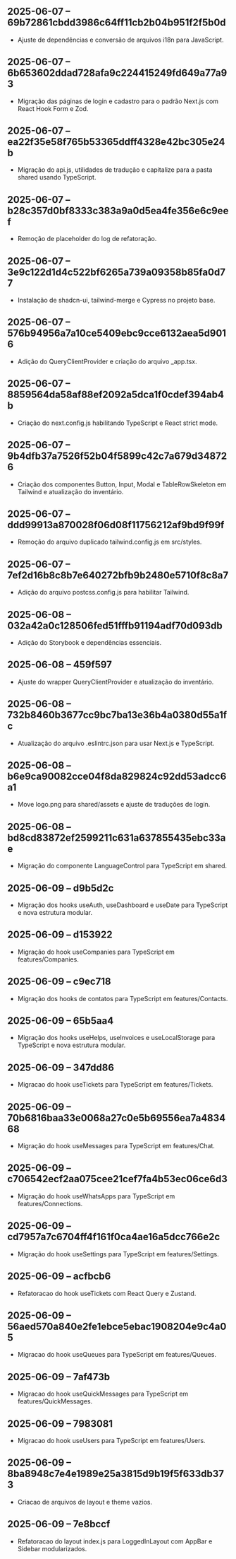 ## 2025-06-07 – 69b72861cbdd3986c64ff11cb2b04b951f2f5b0d
- Ajuste de dependências e conversão de arquivos i18n para JavaScript.
## 2025-06-07 – 6b653602ddad728afa9c224415249fd649a77a93
- Migração das páginas de login e cadastro para o padrão Next.js com React Hook Form e Zod.
## 2025-06-07 – ea22f35e58f765b53365ddff4328e42bc305e24b
- Migração do api.js, utilidades de tradução e capitalize para a pasta shared usando TypeScript.
## 2025-06-07 – b28c357d0bf8333c383a9a0d5ea4fe356e6c9eef
- Remoção de placeholder do log de refatoração.

## 2025-06-07 – 3e9c122d1d4c522bf6265a739a09358b85fa0d77
- Instalação de shadcn-ui, tailwind-merge e Cypress no projeto base.

## 2025-06-07 – 576b94956a7a10ce5409ebc9cce6132aea5d9016
- Adição do QueryClientProvider e criação do arquivo _app.tsx.


## 2025-06-07 – 8859564da58af88ef2092a5dca1f0cdef394ab4b
- Criação do next.config.js habilitando TypeScript e React strict mode.

## 2025-06-07 – 9b4dfb37a7526f52b04f5899c42c7a679d348726
- Criação dos componentes Button, Input, Modal e TableRowSkeleton em Tailwind e atualização do inventário.

## 2025-06-07 – ddd99913a870028f06d08f11756212af9bd9f99f
- Remoção do arquivo duplicado tailwind.config.js em src/styles.

## 2025-06-07 – 7ef2d16b8c8b7e640272bfb9b2480e5710f8c8a7
- Adição do arquivo postcss.config.js para habilitar Tailwind.

## 2025-06-08 – 032a42a0c128506fed51fffb91194adf70d093db
- Adição do Storybook e dependências essenciais.

## 2025-06-08 – 459f597
- Ajuste do wrapper QueryClientProvider e atualização do inventário.

## 2025-06-08 – 732b8460b3677cc9bc7ba13e36b4a0380d55a1fc
- Atualização do arquivo .eslintrc.json para usar Next.js e TypeScript.
## 2025-06-08 – b6e9ca90082cce04f8da829824c92dd53adcc6a1
- Move logo.png para shared/assets e ajuste de traduções de login.
## 2025-06-08 – bd8cd83872ef2599211c631a637855435ebc33ae
- Migração do componente LanguageControl para TypeScript em shared.

## 2025-06-09 – d9b5d2c
- Migração dos hooks useAuth, useDashboard e useDate para TypeScript e nova estrutura modular.

## 2025-06-09 – d153922
- Migração do hook useCompanies para TypeScript em features/Companies.

## 2025-06-09 – c9ec718
- Migração dos hooks de contatos para TypeScript em features/Contacts.

## 2025-06-09 – 65b5aa4
- Migração dos hooks useHelps, useInvoices e useLocalStorage para TypeScript e nova estrutura modular.


## 2025-06-09 – 347dd86
- Migracao do hook useTickets para TypeScript em features/Tickets.

## 2025-06-09 – 70b6816baa33e0068a27c0e5b69556ea7a483468
- Migração do hook useMessages para TypeScript em features/Chat.

## 2025-06-09 – c706542ecf2aa075cee21cef7fa4b53ec06ce6d3
- Migração do hook useWhatsApps para TypeScript em features/Connections.
## 2025-06-09 – cd7957a7c6704ff4f161f0ca4ae16a5dcc766e2c
- Migração do hook useSettings para TypeScript em features/Settings.
## 2025-06-09 – acfbcb6
- Refatoracao do hook useTickets com React Query e Zustand.
## 2025-06-09 – 56aed570a840e2fe1ebce5ebac1908204e9c4a05
- Migracao do hook useQueues para TypeScript em features/Queues.

## 2025-06-09 – 7af473b
- Migracao do hook useQuickMessages para TypeScript em features/QuickMessages.

## 2025-06-09 – 7983081
- Migracao do hook useUsers para TypeScript em features/Users.

## 2025-06-09 – 8ba8948c7e4e1989e25a3815d9b19f5f633db373
- Criacao de arquivos de layout e theme vazios.

## 2025-06-09 – 7e8bccf
- Refatoracao do layout index.js para LoggedInLayout com AppBar e Sidebar modularizados.

